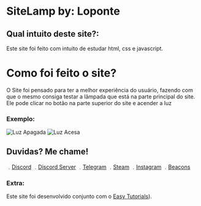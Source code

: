 # SiteLamp by: Loponte

## Qual intuito deste site?:
Este site foi feito com intuito de estudar html, css e javascript.

# Como foi feito o site?
O Site foi pensado para ter a melhor experiência do usuário, fazendo com que o mesmo consiga testar a lâmpada que está na parte principal do site. Ele pode clicar no botão na parte superior do site e acender a luz

### Exemplo:

![Luz Apagada](https://cdn.discordapp.com/attachments/185564401263312896/893188547526402151/Screenshot_2021-09-30_at_14-31-52_SiteLamp.png)
![Luz Acesa](https://cdn.discordapp.com/attachments/185564401263312896/893188549791334420/Screenshot_2021-09-30_at_14-32-02_SiteLamp.png)

## Duvidas? Me chame!

﹒[Discord](https://discord.com/users/185562772464074753)
﹒[Discord Server](https://discord.gg/5n9EbmsZMR)
﹒[Telegram](https://t.me/lucasloponte)
﹒[Steam](https://steamcommunity.com/id/loponte/)
﹒[Instagram](https://www.instagram.com/lucasloponte/)
﹒[Beacons](https://beacons.ai/loponte/)

### Extra:
Este site foi desenvolvido conjunto com o [Easy Tutorials](https://www.youtube.com/channel/UCkjoHfkLEy7ZT4bA2myJ8xA)).